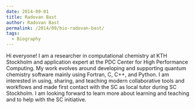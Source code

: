 ```yaml
---
date: 2014-09-01
title: Radovan Bast
author: Radovan Bast
permalink: /2014/09/bio-radovan-bast/
tags:
  - Biography
---
```

Hi everyone! I am a researcher in computational chemistry at KTH Stockholm and application expert at the PDC Center for High Performance Computing. My work evolves around developing and supporting quantum chemistry software mainly using Fortran, C, C++, and Python. I am interested in using, sharing, and teaching modern collaborative tools and workflows and made first contact with the SC as local tutor during SC Stockholm. I am looking forward to learn more about learning and teaching and to help with the SC initiative.
